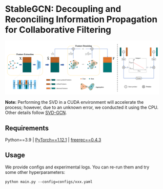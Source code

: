 

# StableGCN: Decoupling and Reconciling Information Propagation for Collaborative Filtering


![](pic/2023-10-06-16-27-21.png)


**Note:** 
Performing the SVD in a CUDA environment will accelerate the process;
however, due to an unknown error, we conducted it using the CPU.
Other details follow [SVD-GCN](https://github.com/tanatosuu/svd_gcn).

## Requirements

Python==3.9 | [PyTorch==1.12.1](https://pytorch.org/) | [freerec==0.4.3](https://github.com/MTandHJ/freerec)

## Usage

We provide configs and experimental logs.  You can re-run them and try some other hyperparameters:

```
python main.py --config=configs/xxx.yaml
```